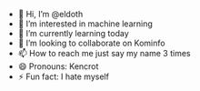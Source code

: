 - 👋 Hi, I’m @eldoth
- 👀 I’m interested in machine learning
- 🌱 I’m currently learning today
- 💞️ I’m looking to collaborate on Kominfo
- 📫 How to reach me just say my name 3 times
- 😄 Pronouns: Kencrot
- ⚡ Fun fact: I hate myself

<!---
eldoth/eldoth is a ✨ special ✨ repository because its `README.md` (this file) appears on your GitHub profile.
You can click the Preview link to take a look at your changes.
--->
